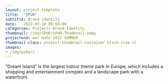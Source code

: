 ```yaml
---
layout: project-template
title:  "SPUR"
subtitle: Brand identity
date:   2022-09-10 00:59:00
categories: Projects Brand-Identity
thumbnail: /img/SPUR/SPUR-Thumbnail.webp
projectend: wor date 2022 SUMMER
thumbnail-class: project-thumbnail-container block-size-xl
images:
- /img/poker/
---
```


"Dream Island" is the largest indoor theme park in Europe, which includes a shopping and entertainment complex and a landscape park with a waterfront.
